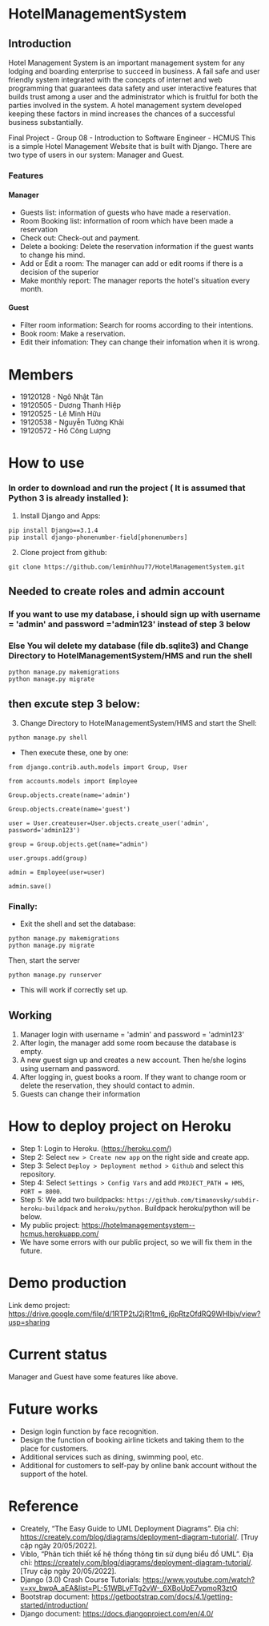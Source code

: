 # HotelManagementSystem
## Introduction
Hotel Management System is an important management system for any lodging and boarding enterprise to succeed in business.  A fail safe and user friendly system integrated with the concepts of internet and web programming that guarantees data safety and user interactive features that builds trust among a user and the administrator which is fruitful for both the parties involved in the system. A hotel management system developed keeping these factors in mind increases the chances of a successful business substantially.

Final Project - Group 08 - Introduction to Software Engineer - HCMUS
This is a simple Hotel Management Website that is built with Django.
There are two type of users in our system: Manager and Guest.
### Features
#### Manager
 - Guests list: information of guests who have made a reservation.
 - Room Booking list: information of room which have been made a reservation
 - Check out: Check-out and payment.
 - Delete a booking: Delete the reservation information if the guest wants to change his mind.
 - Add or Edit a room: The manager can add or edit rooms if there is a decision of the superior
 - Make monthly report: The manager reports the hotel's situation every month.
#### Guest
- Filter room information: Search for rooms according to their intentions.
- Book room: Make a reservation.
- Edit their infomation: They can change their infomation when it is wrong.
# Members
* 19120128 - Ngô Nhật Tân
* 19120505 - Dương Thanh Hiệp
* 19120525 - Lê Minh Hữu
* 19120538 - Nguyễn Tường Khải
* 19120572 - Hồ Công Lượng

# How to use
### In order to download and run the project ( It is assumed that Python 3 is already installed ):
1. Install Django and Apps:
```shell
pip install Django==3.1.4
pip install django-phonenumber-field[phonenumbers]
```
2. Clone project from github:
```shell
git clone https://github.com/leminhhuu77/HotelManagementSystem.git
```
## Needed to create roles and admin account
### If you want to use my database, i should sign up with username = 'admin' and password ='admin123' instead of step 3 below
### Else You wil delete my database (file db.sqlite3) and Change Directory to HotelManagementSystem/HMS and run the shell
```shell
python manage.py makemigrations
python manage.py migrate
```
## then excute step 3 below:
3. Change Directory to HotelManagementSystem/HMS and start the Shell:
```shell
python manage.py shell
```
* Then execute these, one by one:
```shell
from django.contrib.auth.models import Group, User
```

```shell
from accounts.models import Employee
```

```shell
Group.objects.create(name='admin')
```

```shell
Group.objects.create(name='guest')
```

```shell
user = User.createuser=User.objects.create_user('admin', password='admin123')
```

```shell
group = Group.objects.get(name="admin")
```

```shell
user.groups.add(group)
```
```shell
admin = Employee(user=user)
```
```shell
admin.save()
```

### Finally:
* Exit the shell and set the database: 
```shell
python manage.py makemigrations
python manage.py migrate
```
Then, start the server
```shell
python manage.py runserver
```
* This will work if correctly set up.
## Working
1. Manager login with username = 'admin' and password = 'admin123'
2. After login, the manager add some room because the database is empty.
3. A new guest sign up and creates a new account. Then he/she logins using usernam and password.
4. After logging in, guest books a room. If they want to change room or delete the reservation, they should contact to admin.
5. Guests can change their information 
# How to deploy project on Heroku
* Step 1: Login to Heroku. (https://heroku.com/)
* Step 2: Select `new > Create new app` on the right side and create app.
* Step 3: Select `Deploy > Deployment method > Github` and select this repository.
* Step 4: Select `Settings > Config Vars` and add `PROJECT_PATH = HMS`, `PORT = 8000`.
* Step 5: We add two buildpacks:
	`https://github.com/timanovsky/subdir-heroku-buildpack` and `heroku/python`. Buildpack heroku/python will be below.
* My public project: https://hotelmanagementsystem--hcmus.herokuapp.com/
* We have some errors with our public project, so we will fix them in the future.
# Demo production
Link demo project: https://drive.google.com/file/d/1RTP2tJ2jR1tm6_j6pRtzOfdRQ9WHlbjv/view?usp=sharing
# Current status
Manager and Guest have some features like above.
# Future works
* Design login function by face recognition.
* Design the function of booking airline tickets and taking them to the place for customers.
* Additional services such as dining, swimming pool, etc.
* Additional for customers to self-pay by online bank account without the support of the hotel.
# Reference
* Creately, “The Easy Guide to UML Deployment Diagrams”. Địa chỉ: https://creately.com/blog/diagrams/deployment-diagram-tutorial/. [Truy cập ngày 20/05/2022]. 
* Viblo, “Phân tích thiết kế hệ thống thông tin sử dụng biểu đồ UML”. Địa chỉ: https://creately.com/blog/diagrams/deployment-diagram-tutorial/. [Truy cập ngày 20/05/2022]. 
* Django (3.0) Crash Course Tutorials: https://www.youtube.com/watch?v=xv_bwpA_aEA&list=PL-51WBLyFTg2vW-_6XBoUpE7vpmoR3ztO
* Bootstrap document: https://getbootstrap.com/docs/4.1/getting-started/introduction/
* Django document: https://docs.djangoproject.com/en/4.0/
